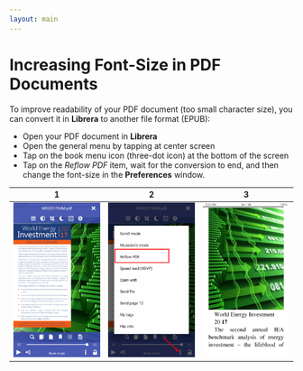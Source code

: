 ```yaml
---
layout: main
---
```


# Increasing Font-Size in PDF Documents

To improve readability of your PDF document (too small character size), you can convert it in **Librera** to another file format (EPUB):
* Open your PDF document in **Librera**
* Open the general menu by tapping at center screen
* Tap on the book menu icon (three-dot icon) at the bottom of the screen
* Tap on the _Reflow PDF_ item, wait for the conversion to end, and then change the font-size in the **Preferences** window.

|1|2|3|
|-|-|-|
|![](1.png)|![](2.png)|![](3.png)|
